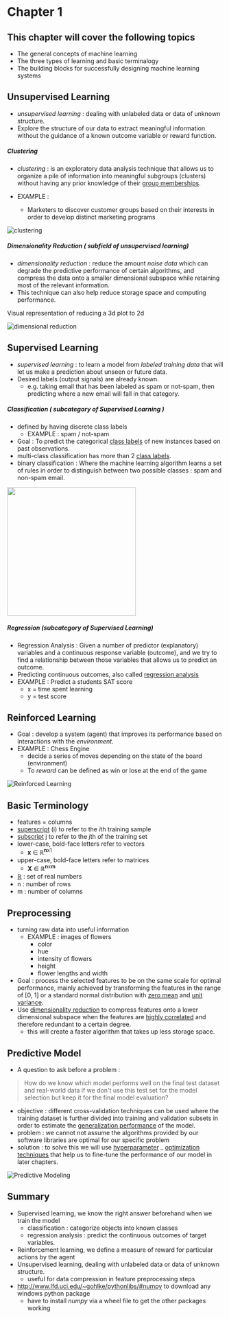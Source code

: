 # Chapter 1

## This chapter will cover the following topics
* The general concepts of machine learning
* The three types of learning and basic terminalogy
* The building blocks for successfully designing machine learning systems

## Unsupervised Learning
* *unsupervised learning* : dealing with unlabeled data or data of unknown structure.
* Explore the structure of our data to extract meaningful information without the guidance of a known outcome variable or reward function.

##### Clustering
* *clustering* : is an exploratory data analysis technique that allows us to organize a pile of information into meaningful subgroups (clusters) without having any prior knowledge of their [group memberships].

* EXAMPLE :
  - Marketers to discover customer groups based on their interests in order to develop distinct marketing programs

![clustering](./images/clustering.png)

##### Dimensionality Reduction ( subfield of unsupervised learning)
* *dimensionality reduction* : reduce the amount *noise data* which can degrade the predictive performance of certain algorithms, and compress the data onto a smaller dimensional subspace while retaining most of the relevant information.
* This technique can also help reduce storage space and computing performance.

Visual representation of reducing a 3d plot to 2d

![dimensional reduction](./images/dimensional-reduction.png)

## Supervised Learning
* *supervised learning* : to learn a model from *labeled training data* that will let us make a prediction about unseen or future data.
* Desired labels (output signals) are already known.
    - e.g. taking email that has been labeled as spam or not-spam, then predicting where a new email will fall in that category.

##### Classification ( subcategory of Supervised Learning )
* defined by having discrete class labels
  - EXAMPLE : spam / not-spam
* Goal : To predict the categorical [class labels] of new instances based on past observations.
* multi-class classification has more than 2 [class labels].
* binary classification : Where the machine learning algorithm learns a set of rules in order to distinguish between two possible classes : spam and non-spam email.

<img src="./images/supervised-learning.png" width="300" height="300">

##### Regression (subcategory of Supervised Learning)
* Regression Analysis : Given a number of predictor (explanatory) variables and a continuous response variable (outcome), and we try to find a relationship between those variables that allows us to predict an outcome.
* Predicting continuous outcomes, also called [regression analysis]
* EXAMPLE : Predict a students SAT score
  - x = time spent learning
  - y = test score

## Reinforced Learning
* Goal : develop a system (agent) that improves its performance based on interactions with the *environment*.
* EXAMPLE : Chess Engine
  - decide a series of moves depending on the state of the board (environment)
  - To *reward* can be defined as win or lose at the end of the game

![Reinforced Learning](./images/reinforcement-learning.png)


## Basic Terminology
* features = columns
* [superscript] (i) to refer to the *i*th training sample
* [subscript] j to refer to the *j*th of the training set
* lower-case, bold-face letters refer to vectors
  - **x** &isin; &#8477;<sup>**n**x1</sup>
* upper-case, bold-face letters refer to matrices
  - **X** &isin; &#8477;<sup>**n**x**m**</sup>
* [&#8477;] : set of real numbers
* n : number of rows
* m : number of columns

## Preprocessing
* turning raw data into useful information
  * EXAMPLE : images of flowers
    - color
    - hue
    - intensity of flowers
    - height
    - flower lengths and width
* Goal : process the selected features to be on the same scale for optimal performance, mainly achieved by transforming the features in the range of \[0, 1\] or a standard normal distribution with [zero mean] and [unit variance].
* Use [dimensionality reduction] to compress features onto a lower dimensional subspace when the features are [highly correlated] and therefore redundant to a certain degree.
  - this will create a faster algorithm that takes up less storage space.

## Predictive Model
* A question to ask before a problem :
> How do we know which model performs well on the final test dataset and real-world data if we don't use this test set for the model selection but keep it for the final model evaluation?

  * objective : different cross-validation techniques can be used where the training dataset is further divided into training and validation subsets in order to estimate the [generalization performance] of the model.
  * problem : we cannot not assume the algorithms provided by our software libraries are optimal for our specific problem
  * solution : to solve this we will use [hyperparameter] \_ [optimization techniques] that help us to fine-tune the performance of our model in later chapters.

![Predictive Modeling](./images/predictive-modeling.png)

## Summary
* Supervised learning, we know the right answer beforehand when we train the model
  - classification : categorize objects into known classes
  - regression analysis : predict the continuous outcomes of target variables.
* Reinforcement learning, we define a measure of reward for particular actions by the agent
* Unsupervised learning, dealing with unlabeled data or data of unknown structure.
  - useful for data compression in feature preprocessing steps
* http://www.lfd.uci.edu/~gohlke/pythonlibs/#numpy to download any windows python package
  - have to install *numpy* via a wheel file to get the other packages working


[class labels]: ../GLOSSARY.md#class-labels
[regression analysis]: ../GLOSSARY.md#regression-analysis
[clustering]: ../GLOSSARY.md#clustering
[unsupervised learning]: ../GLOSSARY.md#unsupervised-learning
[supervised learning]: ../GLOSSARY.md#supervised-learning
[dimensionality reduction]: ../GLOSSARY.md#dimensionality-reduction
[group memberships]: ../GLOSSARY.md#group-memberships
[superscript]: ../SYMBOL_GLOSSARY.md#superscript
[subscript]: ../SYMBOL_GLOSSARY.md#subscript
[&#8477;]: ../SYMBOL_GLOSSARY.md#set-of-real-numbers
[zero mean]: ../GLOSSARY.md#zero-mean
[unit variance]: ../GLOSSARY.md#unit-variance
[highly correlated]: ../GLOSSARY.md#highly-correlated
[generalization performance]: ../GLOSSARY.md#generalization-performance
[optimization techniques]: ../GLOSSARY.md#optimization-techniques
[hyperparameter]: ../GLOSSARY.md#hyperparameter
